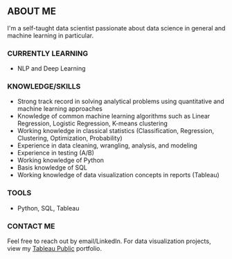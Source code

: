 ## ABOUT ME

I'm a self-taught data scientist passionate about data science in general and machine learning in particular.

### CURRENTLY LEARNING

* NLP and Deep Learning

### KNOWLEDGE/SKILLS

* Strong track record in solving analytical problems using quantitative and machine learning approaches
* Knowledge of common machine learning algorithms such as Linear Regression, Logistic Regression, K-means clustering
* Working knowledge in classical statistics (Classification, Regression, Clustering, Optimization, Probability)
* Experience in data cleaning, wrangling, analysis, and modeling
* Experience in testing (A/B)
* Working knowledge of Python
* Basis knowledge of SQL
* Working knowledge of data visualization concepts in reports (Tableau) 

### TOOLS

* Python, SQL, Tableau

### CONTACT ME

Feel free to reach out by email/LinkedIn. For data visualization projects, view my [Tableau Public](https://public.tableau.com/app/profile/kelvin.lam6956) portfolio.
